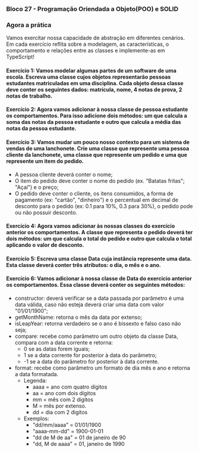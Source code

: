 ### Bloco 27 - Programação Oriendada a Objeto(POO) e SOLID


### Agora a prática
Vamos exercitar nossa capacidade de abstração em diferentes cenários. Em cada exercício reflita sobre a modelagem, as características, o comportamento e relações entre as classes e implemente-as em TypeScript!

#### **Exercício 1:** Vamos modelar algumas partes de um software de uma escola. Escreva uma classe cujos objetos representarão pessoas estudantes matriculadas em uma disciplina. Cada objeto dessa classe deve conter os seguintes dados: matrícula, nome, 4 notas de prova, 2 notas de trabalho.


#### **Exercício 2:** Agora vamos adicionar à nossa classe de pessoa estudante os comportamentos. Para isso adicione dois métodos: um que calcula a soma das notas da pessoa estudante e outro que calcula a média das notas da pessoa estudante.


#### **Exercício 3:** Vamos mudar um pouco nosso contexto para um sistema de vendas de uma lanchonete. Crie uma classe que represente uma pessoa cliente da lanchonete, uma classe que represente um pedido e uma que represente um item do pedido.

* A pessoa cliente deverá conter o nome;
* O item do pedido deve conter o nome do pedido (ex. "Batatas fritas"; "Açaí") e o preço;
* O pedido deve conter o cliente, os itens consumidos, a forma de pagamento (ex: "cartão", "dinheiro") e o percentual em decimal de desconto para o pedido (ex: 0.1 para 10%, 0.3 para 30%), o pedido pode ou não possuir desconto.

#### **Exercício 4:** Agora vamos adicionar às nossas classes do exercício anterior os comportamentos. A classe que representa o pedido deverá ter dois métodos: um que calcula o total do pedido e outro que calcula o total aplicando o valor de desconto.

#### **Exercício 5:** Escreva uma classe Data cuja instância represente uma data. Esta classe deverá conter três atributos: o dia, o mês e o ano.

#### **Exercício 6:** Vamos adicionar à nossa classe de Data do exercicio anterior os comportamentos. Essa classe deverá conter os seguintes métodos:
* constructor: deverá verificar se a data passada por parâmetro é uma data válida, caso não esteja deverá criar uma data com valor "01/01/1900";
* getMonthName: retorna o mês da data por extenso;
* isLeapYear: retorna verdadeiro se o ano é bissexto e falso caso não seja;
* compare: recebe como parâmetro um outro objeto da classe Data, compara com a data corrente e retorna:
  * 0 se as datas forem iguais;
  * 1 se a data corrente for posterior à data do parâmetro;
  * -1 se a data do parâmetro for posterior à data corrente.
* format: recebe como parâmetro um formato de dia mês e ano e retorna a data formatada.
  * Legenda:
    * aaaa = ano com quatro dígitos
    * aa = ano com dois dígitos
    * mm = mês com 2 digitos
    * M = mês por extenso.
    * dd = dia com 2 digitos
  * Exemplos:
    * "dd/mm/aaaa" = 01/01/1900
    * "aaaa-mm-dd" = 1900-01-01
    * "dd de M de aa" = 01 de janeiro de 90
    * "dd, M de aaaa" = 01, janeiro de 1990